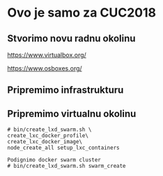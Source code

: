 # Ovo je samo za CUC2018

## Stvorimo novu radnu okolinu

https://www.virtualbox.org/

https://www.osboxes.org/

## Pripremimo infrastrukturu

## Pripremimo virtualnu okolinu
```
# bin/create_lxd_swarm.sh \
create_lxc_docker_profile\
create_lxc_docker_image\
node_create_all setup_lxc_containers

Podignimo docker swarm cluster
# bin/create_lxd_swarm.sh swarm_create
```
